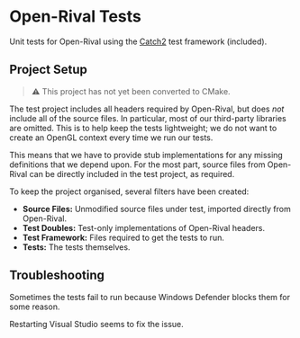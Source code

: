 # Open-Rival Tests

Unit tests for Open-Rival using the [Catch2](https://github.com/catchorg/Catch2) test framework (included).

## Project Setup

> :warning: This project has not yet been converted to CMake.

The test project includes all headers required by Open-Rival, but does *not* include all of the source files. In particular, most of our third-party libraries are omitted. This is to help keep the tests lightweight; we do not want to create an OpenGL context every time we run our tests.

This means that we have to provide stub implementations for any missing definitions that we depend upon. For the most part, source files from Open-Rival can be directly included in the test project, as required.

To keep the project organised, several filters have been created:

 - **Source Files:** Unmodified source files under test, imported directly from Open-Rival.
 - **Test Doubles:** Test-only implementations of Open-Rival headers.
 - **Test Framework:** Files required to get the tests to run.
 - **Tests:** The tests themselves.

## Troubleshooting

Sometimes the tests fail to run because Windows Defender blocks them for some reason.

Restarting Visual Studio seems to fix the issue.
